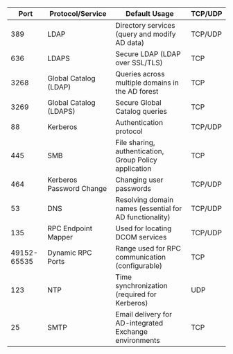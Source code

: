 
| **Port**    | **Protocol/Service**     | **Default Usage**                                       | **TCP/UDP** |
| ----------- | ------------------------ | ------------------------------------------------------- | ----------- |
| 389         | LDAP                     | Directory services (query and modify AD data)           | TCP/UDP     |
| 636         | LDAPS                    | Secure LDAP (LDAP over SSL/TLS)                         | TCP         |
| 3268        | Global Catalog (LDAP)    | Queries across multiple domains in the AD forest        | TCP         |
| 3269        | Global Catalog (LDAPS)   | Secure Global Catalog queries                           | TCP         |
| 88          | Kerberos                 | Authentication protocol                                 | TCP/UDP     |
| 445         | SMB                      | File sharing, authentication, Group Policy application  | TCP         |
| 464         | Kerberos Password Change | Changing user passwords                                 | TCP/UDP     |
| 53          | DNS                      | Resolving domain names (essential for AD functionality) | TCP/UDP     |
| 135         | RPC Endpoint Mapper      | Used for locating DCOM services                         | TCP/UDP     |
| 49152-65535 | Dynamic RPC Ports        | Range used for RPC communication (configurable)         | TCP         |
| 123         | NTP                      | Time synchronization (required for Kerberos)            | UDP         |
| 25          | SMTP                     | Email delivery for AD-integrated Exchange environments  | TCP         |
